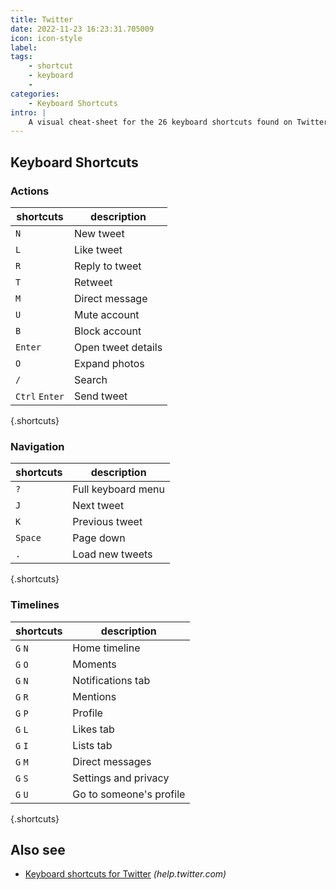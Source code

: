 ```yaml
---
title: Twitter
date: 2022-11-23 16:23:31.705009
icon: icon-style
label: 
tags: 
    - shortcut
    - keyboard
    - 
categories:
    - Keyboard Shortcuts
intro: |
    A visual cheat-sheet for the 26 keyboard shortcuts found on Twitter
---
```




Keyboard Shortcuts
------------------



### Actions

shortcuts | description
---|---
`N`  | New tweet
`L`  | Like tweet
`R`  | Reply to tweet
`T`  | Retweet
`M`  | Direct message
`U`  | Mute account
`B`  | Block account
`Enter`  | Open tweet details
`O`  | Expand photos
`/`  | Search
`Ctrl` `Enter`  | Send tweet
{.shortcuts}


### Navigation

shortcuts | description
---|---
`?`  | Full keyboard menu
`J`  | Next tweet
`K`  | Previous tweet
`Space`  | Page down
`.`  | Load new tweets
{.shortcuts}


### Timelines

shortcuts | description
---|---
`G` `N`  | Home timeline
`G` `O`  | Moments
`G` `N`  | Notifications tab
`G` `R`  | Mentions
`G` `P`  | Profile
`G` `L`  | Likes tab
`G` `I`  | Lists tab
`G` `M`  | Direct messages
`G` `S`  | Settings and privacy
`G` `U`  | Go to someone's profile
{.shortcuts}




Also see
--------
- [Keyboard shortcuts for Twitter](https://help.twitter.com/en/using-twitter/how-to-tweet) _(help.twitter.com)_
